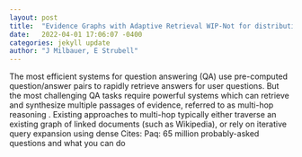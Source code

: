 ```yaml
---
layout: post
title:  "Evidence Graphs with Adaptive Retrieval WIP-Not for distribution"
date:   2022-04-01 17:06:07 -0400
categories: jekyll update
author: "J Milbauer, E Strubell"
---
```

The most efficient systems for question answering (QA) use pre-computed question/answer pairs to rapidly retrieve answers for user questions. But the most challenging QA tasks require powerful systems which can retrieve and synthesize multiple passages of evidence, referred to as multi-hop reasoning . Existing approaches to multi-hop typically either traverse an existing graph of linked documents (such as Wikipedia), or rely on iterative query expansion using dense Cites: Paq: 65 million probably-asked questions and what you can do